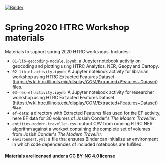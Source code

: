 [![Binder](https://mybinder.org/badge_logo.svg)](https://mybinder.org/v2/gh/rdubnic2/2019-htrc-fall-workshops/master)

# Spring 2020 HTRC Workshop materials
Materials to support spring 2020 HTRC workshops. Includes:
* `01-lib-geocoding-module.ipynb`:  a Jupyter notebook activity on geocoding and plotting using HTRC Analytics, NER, Geopy and Cartopy.
* `02-lib-ef-activity.ipynb`: A Jupyter notebook activity for librarian workshop using HTRC Extracted Features Dataset (https://wiki.htrc.illinois.edu/display/COM/Extracted+Features+Dataset) files.
* `03-res-ef-activity.ipynb`: A Jupyter notebook activity for researcher workshop using HTRC Extracted Features Dataset (https://wiki.htrc.illinois.edu/display/COM/Extracted+Features+Dataset) files.
* `ef-data`: a directory with Extracted Features files used for the EF activity, here EF data for 30 volumes of Josiah Conder's _The Modern Traveller_.
* `entities-modern-traveller.csv`: output CSV from running HTRC NER algorithm against a workset containing the complete set of volumes from Josiah Conder's _The Modern Traveller_.
* `environment.yml`: a file that ensures Binder can initialize an environment in which code dependencies of included notebooks are fulfilled.

#### Materials are licensed under a [CC BY-NC 4.0](https://creativecommons.org/licenses/by-nc/4.0/) license
